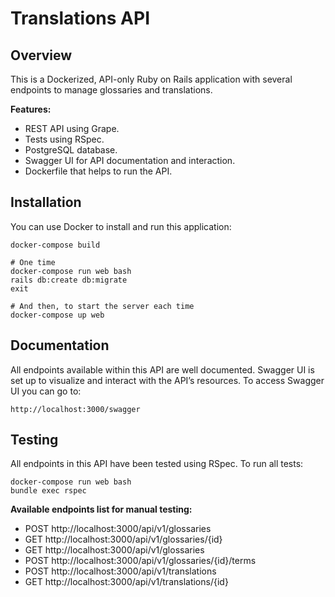 # Translations API

## Overview
This is a Dockerized, API-only Ruby on Rails application with several endpoints to manage glossaries and translations.

**Features:**  
- REST API using Grape.  
- Tests using RSpec.  
- PostgreSQL database.  
- Swagger UI for API documentation and interaction.  
- Dockerfile that helps to run the API.

## Installation
You can use Docker to install and run this application:

```
docker-compose build

# One time
docker-compose run web bash
rails db:create db:migrate
exit

# And then, to start the server each time
docker-compose up web
```

## Documentation
All endpoints available within this API are well documented.
Swagger UI is set up to visualize and interact with the API’s resources. To access Swagger UI you can go to:

```
http://localhost:3000/swagger
```

## Testing
All endpoints in this API have been tested using RSpec. To run all tests:

```
docker-compose run web bash
bundle exec rspec
```

**Available endpoints list for manual testing:**  
- POST http://localhost:3000/api/v1/glossaries  
- GET  http://localhost:3000/api/v1/glossaries/{id}  
- GET  http://localhost:3000/api/v1/glossaries  
- POST http://localhost:3000/api/v1/glossaries/{id}/terms  
- POST http://localhost:3000/api/v1/translations  
- GET  http://localhost:3000/api/v1/translations/{id}  